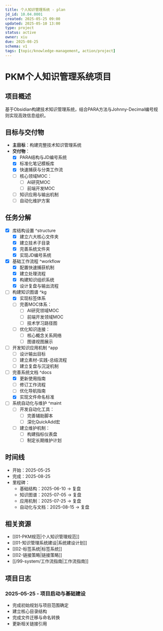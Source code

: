 ```yaml
---
title: 个人知识管理系统 - plan
jd_id: 10.04.0001
created: 2025-05-25 09:00
updated: 2025-05-10 13:00
type: project
status: active
owner: xiu
due: 2025-08-25
schema: v1
tags: [topic/knowledge-management, action/project]
---
```


# PKM个人知识管理系统项目

## 项目概述
基于Obsidian构建技术知识管理系统，结合PARA方法与Johnny-Decimal编号规则实现高效信息组织。

## 目标与交付物
- **主目标**：构建完整技术知识管理系统
- **交付物**：
  - [x] PARA结构与JD编号系统
  - [x] 标准化笔记模板库
  - [x] 快速捕获与分类工作流
  - [ ] 核心领域MOC：
    - [ ] AI研究MOC
    - [ ] 前端开发MOC
  - [ ] 知识应用与输出机制
  - [ ] 自动化维护方案

## 任务分解

- [x] 库结构设置 ^structure
  - [x] 建立六大核心文件夹
  - [x] 建立技术子目录
  - [x] 完善系统文件夹
  - [x] 实现JD编号系统

- [x] 基础工作流程 ^workflow
  - [x] 配置快速捕获机制
  - [x] 建立处理流程
  - [x] 构建知识组织系统
  - [x] 设计复盘与输出流程

- [ ] 构建知识图谱 ^kg
  - [x] 实现标签体系
  - [ ] 完善MOC体系：
    - [ ] AI研究领域MOC
    - [ ] 前端开发领域MOC
    - [ ] 技术学习路径图
  - [ ] 优化知识连接：
    - [ ] 核心概念关系网络
    - [ ] 图谱视图展示

- [ ] 开发知识应用机制 ^app
  - [ ] 设计输出目标
  - [ ] 建立素材-实践-总结流程
  - [ ] 建立复盘与沉淀机制

- [ ] 完善系统文档 ^docs
  - [x] 更新使用指南
  - [ ] 修订工作流程
  - [ ] 优化导航指南
  - [x] 实现文件命名标准

- [ ] 系统自动化与维护 ^maint
  - [ ] 开发自动化工具：
    - [ ] 完善辅助脚本
    - [ ] 深化QuickAdd宏
  - [ ] 建立维护机制：
    - [ ] 构建指标仪表盘
    - [ ] 制定长期维护计划

## 时间线
- 开始：2025-05-25
- 完成：2025-08-25
- 里程碑：
  - 基础结构：2025-06-10 → 复盘
  - 知识图谱：2025-07-05 → 复盘
  - 应用机制：2025-07-25 → 复盘
  - 自动化与文档：2025-08-15 → 复盘

## 相关资源
- [[01-PKM规范|个人知识管理规范]]
- [[01-知识管理系统建设|系统建设计划]]
- [[02-标签系统|标签系统]]
- [[02-链接策略|链接策略]]
- [[/99-system/工作流指南|工作流指南]]

## 项目日志

### 2025-05-25 - 项目启动与基础建设
- 完成初始规划与项目范围确定
- 建立核心目录结构
- 完成文件迁移与命名转换
- 更新相关链接引用 